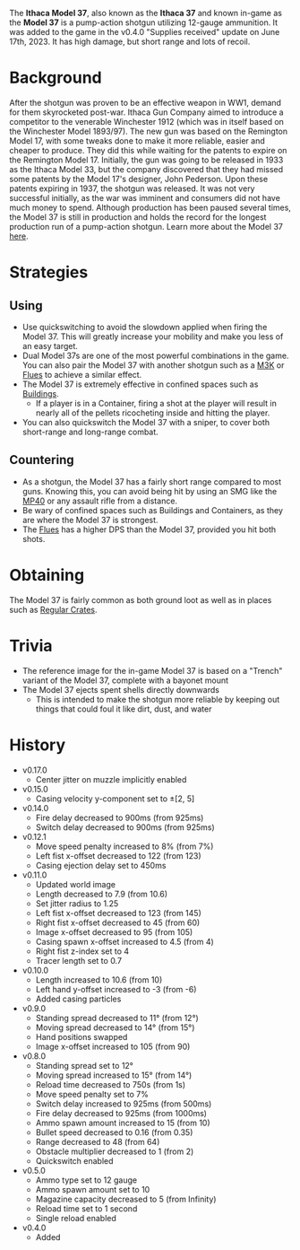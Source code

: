 The **Ithaca Model 37**, also known as the **Ithaca 37** and known in-game as the **Model 37** is a pump-action shotgun utilizing 12-gauge ammunition. It was added to the game in the v0.4.0 "Supplies received" update on June 17th, 2023. It has high damage, but short range and lots of recoil.

# Background

After the shotgun was proven to be an effective weapon in WW1, demand for them skyrocketed post-war. Ithaca Gun Company aimed to introduce a competitor to the venerable Winchester 1912 (which was in itself based on the Winchester Model 1893/97). The new gun was based on the Remington Model 17, with some tweaks done to make it more reliable, easier and cheaper to produce. They did this while waiting for the patents to expire on the Remington Model 17. Initially, the gun was going to be released in 1933 as the Ithaca Model 33, but the company discovered that they had missed some patents by the Model 17's designer, John Pederson. Upon these patents expiring in 1937, the shotgun was released. It was not very successful initially, as the war was imminent and consumers did not have much money to spend. Although production has been paused several times, the Model 37 is still in production and holds the record for the longest production run of a pump-action shotgun. Learn more about the Model 37 [here](https://en.wikipedia.org/wiki/Ithaca_37).

# Strategies

## Using

- Use quickswitching to avoid the slowdown applied when firing the Model 37. This will greatly increase your mobility and make you less of an easy target.
- Dual Model 37s are one of the most powerful combinations in the game. You can also pair the Model 37 with another shotgun such as a [M3K](/weapons/guns/m3k) or [Flues](/weapons/guns/flues) to achieve a similar effect.
- The Model 37 is extremely effective in confined spaces such as [Buildings](/obstacles/buildings).
  - If a player is in a Container, firing a shot at the player will result in nearly all of the pellets ricocheting inside and hitting the player.
- You can also quickswitch the Model 37 with a sniper, to cover both short-range and long-range combat.

## Countering

- As a shotgun, the Model 37 has a fairly short range compared to most guns. Knowing this, you can avoid being hit by using an SMG like the [MP40](/weapons/guns/mp40) or any assault rifle from a distance.
- Be wary of confined spaces such as Buildings and Containers, as they are where the Model 37 is strongest.
- The [Flues](/weapons/guns/flues) has a higher DPS than the Model 37, provided you hit both shots.

# Obtaining

The Model 37 is fairly common as both ground loot as well as in places such as [Regular Crates](/obstacles/regular_crate).

# Trivia

- The reference image for the in-game Model 37 is based on a "Trench" variant of the Model 37, complete with a bayonet mount
- The Model 37 ejects spent shells directly downwards
  - This is intended to make the shotgun more reliable by keeping out things that could foul it like dirt, dust, and water

# History

- v0.17.0
  - Center jitter on muzzle implicitly enabled
- v0.15.0
  - Casing velocity y-component set to ±[2, 5]
- v0.14.0
  - Fire delay decreased to 900ms (from 925ms)
  - Switch delay decreased to 900ms (from 925ms)
- v0.12.1
  - Move speed penalty increased to 8% (from 7%)
  - Left fist x-offset decreased to 122 (from 123)
  - Casing ejection delay set to 450ms
- v0.11.0
  - Updated world image
  - Length decreased to 7.9 (from 10.6)
  - Set jitter radius to 1.25
  - Left fist x-offset decreased to 123 (from 145)
  - Right fist x-offset decreased to 45 (from 60)
  - Image x-offset decreased to 95 (from 105)
  - Casing spawn x-offset increased to 4.5 (from 4)
  - Right fist z-index set to 4
  - Tracer length set to 0.7
- v0.10.0
  - Length increased to 10.6 (from 10)
  - Left hand y-offset increased to -3 (from -6)
  - Added casing particles
- v0.9.0
  - Standing spread decreased to 11° (from 12°)
  - Moving spread decreased to 14° (from 15°)
  - Hand positions swapped
  - Image x-offset increased to 105 (from 90)
- v0.8.0
  - Standing spread set to 12°
  - Moving spread increased to 15° (from 14°)
  - Reload time decreased to 750s (from 1s)
  - Move speed penalty set to 7%
  - Switch delay increased to 925ms (from 500ms)
  - Fire delay decreased to 925ms (from 1000ms)
  - Ammo spawn amount increased to 15 (from 10)
  - Bullet speed decreased to 0.16 (from 0.35)
  - Range decreased to 48 (from 64)
  - Obstacle multiplier decreased to 1 (from 2)
  - Quickswitch enabled
- v0.5.0
  - Ammo type set to 12 gauge
  - Ammo spawn amount set to 10
  - Magazine capacity decreased to 5 (from Infinity)
  - Reload time set to 1 second
  - Single reload enabled
- v0.4.0
  - Added
